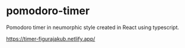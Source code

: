 # pomodoro-timer

Pomodoro timer in neumorphic style created in React using typescript.

https://timer-figurajakub.netlify.app/
